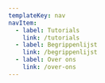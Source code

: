 ```yaml
---
templateKey: nav
navItem:
  - label: Tutorials
    link: /tutorials
  - label: Begrippenlijst
    link: /begrippenlijst
  - label: Over ons
    link: /over-ons
---
```



